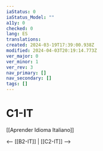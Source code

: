 ```yaml
---
iaStatus: 0
iaStatus_Model: ""
a11y: 0
checked: 0
lang: ES
translations: 
created: 2024-03-19T17:39:00.938Z
modified: 2024-04-03T20:19:14.773Z
ver_major: 0
ver_minor: 1
ver_rev: 3
nav_primary: []
nav_secondary: []
tags: []
---
```

# C1-IT

[[Aprender Idioma Italiano]]

<-- [[B2-IT]] | [[C2-IT]] -->